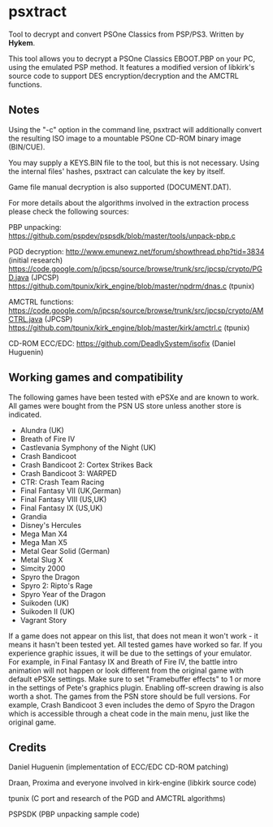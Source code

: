 <h1>psxtract</h1>

Tool to decrypt and convert PSOne Classics from PSP/PS3. Written by **Hykem**.

This tool allows you to decrypt a PSOne Classics EBOOT.PBP on your PC, using the emulated PSP method. It features a modified version of libkirk's source code to support DES encryption/decryption and the AMCTRL functions.

<h2>Notes</h2>

Using the "-c" option in the command line, psxtract will additionally convert the resulting ISO image to a mountable PSOne CD-ROM binary image (BIN/CUE).

You may supply a KEYS.BIN file to the tool, but this is not necessary. Using the internal files' hashes, psxtract can calculate the key by itself.

Game file manual decryption is also supported (DOCUMENT.DAT).

For more details about the algorithms involved in the extraction process please check the following sources:

PBP unpacking: https://github.com/pspdev/pspsdk/blob/master/tools/unpack-pbp.c

PGD decryption: http://www.emunewz.net/forum/showthread.php?tid=3834 (initial research) https://code.google.com/p/jpcsp/source/browse/trunk/src/jpcsp/crypto/PGD.java (JPCSP) https://github.com/tpunix/kirk_engine/blob/master/npdrm/dnas.c (tpunix)

AMCTRL functions: https://code.google.com/p/jpcsp/source/browse/trunk/src/jpcsp/crypto/AMCTRL.java (JPCSP) https://github.com/tpunix/kirk_engine/blob/master/kirk/amctrl.c (tpunix)

CD-ROM ECC/EDC: https://github.com/DeadlySystem/isofix (Daniel Huguenin)

<h2>Working games and compatibility</h2>

The following games have been tested with ePSXe and are known to work. All games were bought from the PSN US store unless another store is indicated.

* Alundra (UK)
* Breath of Fire IV
* Castlevania Symphony of the Night (UK)
* Crash Bandicoot
* Crash Bandicoot 2: Cortex Strikes Back
* Crash Bandicoot 3: WARPED
* CTR: Crash Team Racing
* Final Fantasy VII (UK,German)
* Final Fantasy VIII (US,UK)
* Final Fantasy IX (US,UK)
* Grandia
* Disney's Hercules
* Mega Man X4
* Mega Man X5
* Metal Gear Solid (German)
* Metal Slug X
* Simcity 2000
* Spyro the Dragon
* Spyro 2: Ripto's Rage
* Spyro Year of the Dragon
* Suikoden (UK)
* Suikoden II (UK)
* Vagrant Story

If a game does not appear on this list, that does not mean it won't work - it means it hasn't been tested yet. All tested games have worked so far. If you experience graphic issues, it will be due to the settings of your emulator. For example, in Final Fantasy IX and Breath of Fire IV, the battle intro animation will not happen or look different from the original game with default ePSXe settings. Make sure to set "Framebuffer effects" to 1 or more in the settings of Pete's graphics plugin. Enabling off-screen drawing is also worth a shot. The games from the PSN store should be full versions. For example, Crash Bandicoot 3 even includes the demo of Spyro the Dragon which is accessible through a cheat code in the main menu, just like the original game.

<h2>Credits</h2>

Daniel Huguenin (implementation of ECC/EDC CD-ROM patching)

Draan, Proxima and everyone involved in kirk-engine (libkirk source code)

tpunix (C port and research of the PGD and AMCTRL algorithms)

PSPSDK (PBP unpacking sample code)
